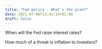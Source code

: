 ```yaml
---
title: "Fed policy - What's the plan?"
date: 2021-07-06T13:41:19+01:00
draft: false
---
```


When will the Fed raise interest rates? 

How much of a threat is inflation to investors?